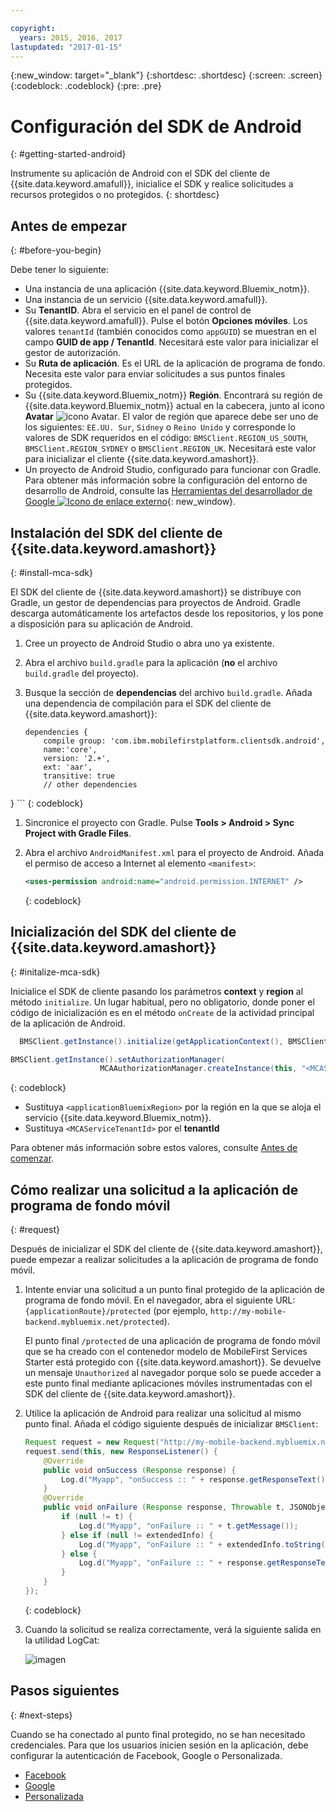 ```yaml
---

copyright:
  years: 2015, 2016, 2017
lastupdated: "2017-01-15"
---
```

{:new_window: target="_blank"}
{:shortdesc: .shortdesc}
{:screen: .screen}
{:codeblock: .codeblock}
{:pre: .pre}

# Configuración del SDK de Android
{: #getting-started-android}

Instrumente su aplicación de Android con el SDK del cliente de {{site.data.keyword.amafull}}, inicialice el SDK y realice solicitudes a recursos protegidos o no protegidos.
{: shortdesc}

## Antes de empezar
{: #before-you-begin}

Debe tener lo siguiente:

* Una instancia de una aplicación {{site.data.keyword.Bluemix_notm}}.
* Una instancia de un servicio {{site.data.keyword.amafull}}.
* Su **TenantID**. Abra el servicio en el panel de control de {{site.data.keyword.amafull}}. Pulse el botón **Opciones móviles**. Los valores `tenantId` (también conocidos como `appGUID`) se muestran en el campo **GUID de app / TenantId**. Necesitará este valor para inicializar el gestor de autorización.
* Su **Ruta de aplicación**. Es el URL de la aplicación de programa de fondo. Necesita este valor para enviar solicitudes a sus puntos finales protegidos.
* Su {{site.data.keyword.Bluemix_notm}} **Región**.  Encontrará su región de {{site.data.keyword.Bluemix_notm}} actual en la cabecera, junto al icono **Avatar** ![icono Avatar](images/face.jpg "icono Avatar"). El valor de región que aparece debe ser uno de los siguientes: `EE.UU. Sur`,  `Sidney` o `Reino Unido` y corresponde  lo valores de SDK requeridos en el código: `BMSClient.REGION_US_SOUTH`, `BMSClient.REGION_SYDNEY` o `BMSClient.REGION_UK`. Necesitará este valor para inicializar el cliente {{site.data.keyword.amashort}}.
* Un proyecto de Android Studio, configurado para funcionar con Gradle. Para obtener más información sobre la configuración del entorno de desarrollo de Android, consulte las [Herramientas del desarrollador de Google ![Icono de enlace externo](../../icons/launch-glyph.svg "Icono de enlace externo")](http://developer.android.com/sdk/index.html "Icono de enlace externo"){: new_window}.

## Instalación del SDK del cliente de {{site.data.keyword.amashort}}
{: #install-mca-sdk}

El SDK del cliente de {{site.data.keyword.amashort}} se distribuye con Gradle, un gestor de dependencias para proyectos de Android. Gradle descarga automáticamente los artefactos desde los repositorios, y los pone a disposición para su aplicación de Android.

1. Cree un proyecto de Android Studio o abra uno ya existente.

1. Abra el archivo `build.gradle` para la aplicación (**no** el archivo `build.gradle` del proyecto).

1. Busque la sección de **dependencias** del archivo `build.gradle`.  Añada una dependencia de compilación para el SDK del cliente de {{site.data.keyword.amashort}}:

	```Gradle
	dependencies {
		compile group: 'com.ibm.mobilefirstplatform.clientsdk.android',    
        name:'core',
        version: '2.+',
        ext: 'aar',
        transitive: true
    	// other dependencies  
}
	```
	{: codeblock}

1. Sincronice el proyecto con Gradle. Pulse **Tools &gt; Android &gt; Sync Project with Gradle Files**.

1. Abra el archivo `AndroidManifest.xml` para el proyecto de Android. Añada el permiso de acceso a Internet al elemento `<manifest>`:

	```XML
	<uses-permission android:name="android.permission.INTERNET" />
	```
	{: codeblock}

## Inicialización del SDK del cliente de {{site.data.keyword.amashort}}
{: #initalize-mca-sdk}

Inicialice el SDK de cliente pasando los parámetros **context** y **region** al método `initialize`. Un lugar habitual, pero no obligatorio, donde poner el código de inicialización es en el método `onCreate` de la actividad principal de la aplicación de Android.

```Java
  BMSClient.getInstance().initialize(getApplicationContext(), BMSClient.REGION_UK);

BMSClient.getInstance().setAuthorizationManager(
					MCAAuthorizationManager.createInstance(this, "<MCAServiceTenantId>"));
```
{: codeblock}

* Sustituya `<applicationBluemixRegion>` por la región en la que se aloja el servicio {{site.data.keyword.Bluemix_notm}}.
* Sustituya `<MCAServiceTenantId>` por el **tenantId**

Para obtener más información sobre estos valores, consulte [Antes de comenzar](#before-you-begin).

## Cómo realizar una solicitud a la aplicación de programa de fondo móvil
{: #request}

Después de inicializar el SDK del cliente de {{site.data.keyword.amashort}}, puede empezar a realizar solicitudes a la aplicación de programa de fondo móvil.

1. Intente enviar una solicitud a un punto final protegido de la aplicación de programa de fondo móvil. En el navegador, abra el siguiente URL: `{applicationRoute}/protected` (por ejemplo, `http://my-mobile-backend.mybluemix.net/protected`).   

	El punto final `/protected` de una aplicación de programa de fondo móvil que se ha creado con el contenedor modelo de MobileFirst Services Starter está protegido con {{site.data.keyword.amashort}}. Se devuelve un mensaje `Unauthorized` al navegador porque solo se puede acceder a este punto final mediante aplicaciones móviles instrumentadas con el SDK del cliente de {{site.data.keyword.amashort}}.

1. Utilice la aplicación de Android para realizar una solicitud al mismo punto final. Añada el código siguiente después de inicializar `BMSClient`:

	```Java
	Request request = new Request("http://my-mobile-backend.mybluemix.net/protected", Request.GET);
	request.send(this, new ResponseListener() {
		@Override
		public void onSuccess (Response response) {
			Log.d("Myapp", "onSuccess :: " + response.getResponseText());
		}
		@Override
		public void onFailure (Response response, Throwable t, JSONObject extendedInfo) {
			if (null != t) {
				Log.d("Myapp", "onFailure :: " + t.getMessage());
			} else if (null != extendedInfo) {
				Log.d("Myapp", "onFailure :: " + extendedInfo.toString());
			} else {
				Log.d("Myapp", "onFailure :: " + response.getResponseText());
			}
		}
	});
	```
	{: codeblock}

1. Cuando la solicitud se realiza correctamente, verá la siguiente salida en la utilidad LogCat:

	![imagen](images/getting-started-android-success.png)

## Pasos siguientes
{: #next-steps}

Cuando se ha conectado al punto final protegido, no se han necesitado credenciales. Para que los usuarios inicien sesión en la aplicación, debe configurar la autenticación de Facebook, Google o Personalizada.

* [Facebook](facebook-auth-android.html)
* [Google](google-auth-android.html)
* [Personalizada](custom-auth-android.html)
